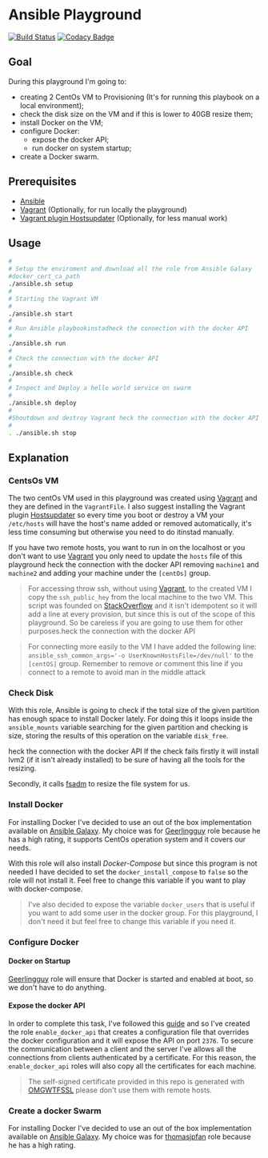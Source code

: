 # Ansible Playground

[![Build Status](https://travis-ci.org/Giglium/Ansible-Playground.svg?branch=master)](https://travis-ci.org/Giglium/Ansible-Playground) [![Codacy Badge](https://app.codacy.com/project/badge/Grade/3ef31ac90852431a9b966360d44366d6)](https://www.codacy.com/manual/Giglium/Ansible-Playground?utm_source=github.com&amp;utm_medium=referral&amp;utm_content=Giglium/Ansible-Playground&amp;utm_campaign=Badge_Grade) 

## Goal

During this playground I'm going to:

* creating 2 CentOs VM to Provisioning (It's for running this playbook on a local environment);
* check the disk size on the VM and if this is lower to 40GB resize them;
* install Docker on the VM;
* configure Docker:
  * expose the docker API;
  * run docker on system startup;
*  create a Docker swarm.

##  Prerequisites

- [Ansible](https://www.ansible.com/)
- [Vagrant](https://www.vagrantup.com/) (Optionally, for run locally the playground)
- [Vagrant plugin Hostsupdater](https://github.com/cogitatio/vagrant-hostsupdater) (Optionally, for less manual work)

## Usage

```bash
#
# Setup the enviroment and download all the role from Ansible Galaxy
#docker_cert_ca_path
./ansible.sh setup
#
# Starting the Vagrant VM
#
./ansible.sh start
#
# Run Ansible playbookinstadheck the connection with the docker API 
#
./ansible.sh run
#
# Check the connection with the docker API 
#
./ansible.sh check
#
# Inspect and Deploy a hello world service on swarm
#
./ansible.sh deploy
#
#Shoutdown and destroy Vagrant heck the connection with the docker API VM
#
. ./ansible.sh stop
```

## Explanation

### CentsOs VM

The two centOs VM used in this playground was created using [Vagrant](https://www.vagrantup.com/) and they are defined in the `VagrantFile`. I also suggest installing the Vagrant plugin [Hostsupdater](https://github.com/cogitatio/vagrant-hostsupdater) so every time you boot or destroy a VM your `/etc/hosts` will have the host's name added or removed automatically, it's less time consuming but otherwise you need to do itinstad manually.

If you have two remote hosts, you want to run in on the localhost or you don't want to use [Vagrant](https://www.vagrantup.com/) you only need to update the `hosts` file of this playground heck the connection with the docker API removing `machine1` and `machine2` and adding your machine under the `[centOs]` group.

> For accessing throw ssh, without using [Vagrant](https://www.vagrantup.com/), to the created VM I copy the `ssh_public_hey` from the local machine to the two VM. This script was founded on [StackOverflow](https://stackoverflow.com/questions/30075461/how-do-i-add-my-own-public-key-to-vagrant-vm) and it isn't idempotent so it will add a line at every provision, but since this is out of the scope of this playground. So be careless if you are going to use them for other purposes.heck the connection with the docker API 

> For connecting more easily to the VM I have added the following line: `ansible_ssh_common_args='-o UserKnownHostsFile=/dev/null'` to the `[centOS]` group. Remember to remove or comment this line if you connect to a remote to avoid man in the middle attack

### Check Disk

With this role, Ansible is going to check if the total size of the given partition has enough space to install Docker lately. For doing this it loops inside the `ansible_mounts` variable searching for the given partition and checking is size, storing the results of this operation on the variable `disk_free`.

heck the connection with the docker API If the check fails firstly it will install lvm2 (if it isn't already installed)  to be sure of having all the tools for the resizing.

Secondly, it calls [fsadm](https://www.systutorials.com/docs/linux/man/8-fsadm/) to resize the file system for us.

### Install Docker

For installing Docker I've decided to use an out of the box implementation available on [Ansible Galaxy](https://galaxy.ansible.com). My choice was for [Geerlingguy](https://galaxy.ansible.com/geerlingguy/docker) role because he has a high rating, it supports CentOs operation system and it covers our needs.

With this role will also install *Docker-Compose* but since this program is not needed I have decided to set the `docker_install_compose` to `false` so the role will not install it. Feel free to change this variable if you want to play with docker-compose.

> I've also decided to expose the variable `docker_users` that is useful if you want to add some user in the docker group. For this playground, I don't need it but feel free to change this variable if you need it.

### Configure Docker

#### Docker on Startup

[Geerlingguy](https://galaxy.ansible.com/geerlingguy/docker) role will ensure that Docker is started and enabled at boot, so we don't have to do anything.

#### Expose the docker API

In order to complete this task, I've followed this [guide](https://success.docker.com/article/how-do-i-enable-the-remote-api-for-dockerd) and so I've created the role `enable_docker_api` that creates a configuration file that overrides the docker configuration and it will expose the API on port `2376`. To secure the communication between a client and the server I've allows all the connections from clients authenticated by a certificate. For this reason, the `enable_docker_api` roles will also copy all the certificates for each machine.

> The self-signed certificate provided in this repo is generated with [OMGWTFSSL](https://github.com/paulczar/omgwtfssl) please don't use them with remote hosts. 

### Create a docker Swarm

For installing Docker I've decided to use an out of the box implementation available on [Ansible Galaxy](https://galaxy.ansible.com). My choice was for [thomasjpfan](https://galaxy.ansible.com/thomasjpfan/docker-swarm) role because he has a high rating.
